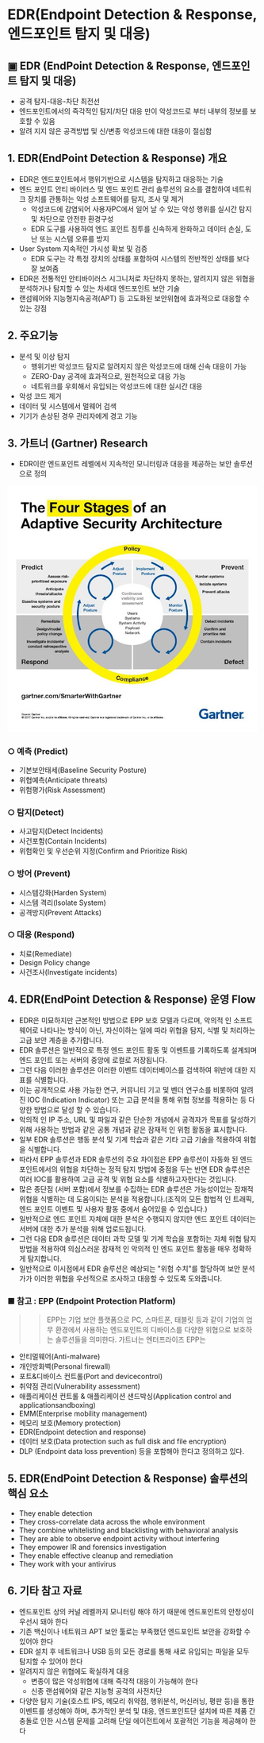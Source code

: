 # EDR(Endpoint Detection & Response, 엔드포인트 탐지 및 대응)

## ▣ EDR (EndPoint Detection & Response, 엔드포인트 탐지 및 대응)

- 공격 탐지-대응-차단 최전선
- 엔드포인트에서의 즉각적인 탐지/차단 대응 만이 악성코드로 부터 내부의 정보를 보호할 수 있음
- 알려 지지 않은 공격방법 및 신/변종 악성코드에 대한 대응이 절심함

## 1. EDR(EndPoint Detection & Response) 개요

- EDR은 엔드포인트에서 행위기반으로 시스템을 탐지하고 대응하는 기술
- 엔드 포인트 안티 바이러스 및 엔드 포인트 관리 솔루션의 요소를 결합하여 네트워크 장치를 관통하는 악성 소프트웨어를 탐지, 조사 및 제거
  - 악성코드에 감염되어 사용자PC에서 일어 날 수 있는 악성 행위를 실시간 탐지 및 차단으로 안전한 환경구성
  - EDR 도구를 사용하여 엔드 포인트 침투를 신속하게 완화하고 데이터 손실, 도난 또는 시스템 오류를 방지
- User System 지속적인 가시성 확보 및 검증
  - EDR 도구는 각 특정 장치의 상태를 포함하여 시스템의 전반적인 상태를 보다 잘 보여줌
- EDR은 전통적인 안티바이러스 시그니처로 차단하지 못하는, 알려지지 않은 위협을 분석하거나 탐지할 수 있는 차세대 엔드포인트 보안 기술
- 랜섬웨어와 지능형지속공격(APT) 등 고도화된 보안위협에 효과적으로 대응할 수 있는 강점

## 2. 주요기능

- 분석 및 이상 탐지
  - 행위기반 악성코드 탐지로 알려지지 않은 악성코드에 대해 신속 대응이 가능
  - ZERO-Day 공격에 효과적으로, 원천적으로 대응 가능
  - 네트워크를 우회해서 유입되는 악성코드에 대한 실시간 대응
- 악성 코드 제거
- 데이터 및 시스템에서 멀웨어 검색
- 기기가 손상된 경우 관리자에게 경고 기능

## 3. 가트너 (Gartner)  Research

- EDR이란 엔드포인트 레벨에서 지속적인 모니터링과 대응을 제공하는 보안 솔루션으로 정의

![Adaptive Security Architecture](./images/AdaptiveSecurityArchitecture.jpg)

### ○ 예측 (Predict)

- 기본보안태세(Baseline Security Posture)
- 위협예측(Anticipate threats)
- 위험평가(Risk Assessment)

### ○ 탐지(Detect)

- 사고탐지(Detect Incidents)
- 사건포함(Contain Incidents)
- 위험확인 및 우선순위 지정(Confirm and Prioritize Risk)

### ○ 방어 (Prevent)

- 시스템강화(Harden System)
- 시스템 격리(Isolate System)
- 공격방지(Prevent Attacks)

### ○ 대응 (Respond)

- 치료(Remediate)
- Design Policy change
- 사건조사(Investigate incidents)

## 4. EDR(EndPoint Detection & Response) 운영 Flow

- EDR은 미묘하지만 근본적인 방법으로 EPP 보호 모델과 다르며, 악의적 인 소프트웨어로 나타나는 방식이 아닌, 자신이하는 일에 따라 위협을 탐지, 식별 및 처리하는 고급 보안 계층을 추가합니다.
- EDR 솔루션은 일반적으로 특정 엔드 포인트 활동 및 이벤트를 기록하도록 설계되며 엔드 포인트 또는 서버의 중앙에 로컬로 저장됩니다.
- 그런 다음 이러한 솔루션은 이러한 이벤트 데이터베이스를 검색하여 위반에 대한 지표를 식별합니다.
- 이는 공개적으로 사용 가능한 연구, 커뮤니티 기고 및 벤더 연구소를 비롯하여 알려진 IOC (Indication Indicator) 또는 고급 분석을 통해 위협 정보를 적용하는 등 다양한 방법으로 달성 할 수 있습니다.
- 악의적 인 IP 주소, URL 및 파일과 같은 단순한 개념에서 공격자가 목표를 달성하기 위해 사용하는 방법과 같은 공통 개념과 같은 잠재적 인 위험 활동을 표시합니다.
- 일부 EDR 솔루션은 행동 분석 및 기계 학습과 같은 기타 고급 기술을 적용하여 위험을 식별합니다.
- 따라서 EPP 솔루션과 EDR 솔루션의 주요 차이점은 EPP 솔루션이 자동화 된 엔드 포인트에서의 위협을 차단하는 정적 탐지 방법에 중점을 두는 반면 EDR 솔루션은 여러 IOC를 활용하여 고급 공격 및 위협 요소를 식별하고자한다는 것입니다.
- 많은 종단점 (서버 포함)에서 정보를 수집하는 EDR 솔루션은 가능성이있는 잠재적 위협을 식별하는 데 도움이되는 분석을 적용합니다.(조직의 모든 합법적 인 트래픽, 엔드 포인트 이벤트 및 사용자 활동 중에서 숨어있을 수 있습니다.)
- 일반적으로 엔드 포인트 자체에 대한 분석은 수행되지 않지만 엔드 포인트 데이터는 서버에 대한 추가 분석을 위해 업로드됩니다.
- 그런 다음 EDR 솔루션은 데이터 과학 모델 및 기계 학습을 포함하는 자체 위협 탐지 방법을 적용하여 의심스러운 잠재적 인 악의적 인 엔드 포인트 활동을 매우 정확하게 탐지합니다.
- 일반적으로 이시점에서 EDR 솔루션은 예상되는 "위험 수치"를 할당하여 보안 분석가가 이러한 위협을 우선적으로 조사하고 대응할 수 있도록 도와줍니다.

### ■ 참고 : EPP (Endpoint Protection Platform)

>> EPP는 기업 보안 플랫폼으로 PC, 스마트폰, 태블릿 등과 같이 기업의 업무 환경에서 사용하는 엔드포인트의 디바이스를 다양한 위협으로 보호하는 솔루션들을 의미한다.
>> 가트너는 엔터프라이즈 EPP는

- 안티멀웨어(Anti-malware)
- 개인방화벽(Personal firewall)
- 포트&디바이스 컨트롤(Port and devicecontrol)
- 취약점 관리(Vulnerability assessment)
- 애플리케이션 컨트롤 & 애플리케이션 샌드박싱(Application control and applicationsandboxing)
- EMM(Enterprise mobility management)
- 메모리 보호(Memory protection)
- EDR(Endpoint detection and response)
- 데이터 보호(Data protection such as full disk and file encryption)
- DLP (Endpoint data loss prevention) 등을 포함해야 한다고 정의하고 있다.

## 5. EDR(EndPoint Detection & Response) 솔루션의 핵심 요소

- They enable detection
- They cross-correlate data across the whole environment
- They combine whitelisting and blacklisting with behavioral analysis
- They are able to observe endpoint activity without interfering
- They empower IR and forensics investigation
- They enable effective cleanup and remediation
- They work with your antivirus

## 6. 기타 참고 자료

- 엔드포인트 상의 커널 레벨까지 모니터링 해야 하기 때문에 엔드포인트의 안정성이 우선시 돼야 한다
- 기존 백신이나 네트워크 APT 보안 툴로는 부족했던 엔드포인트 보안을 강화할 수 있어야 한다
- EDR 설치 후 네트워크나 USB 등의 모든 경로를 통해 새로 유입되는 파일을 모두 탐지할 수 있어야 한다
- 알려지지 않은 위협에도 확실하게 대응
  - 변종이 많은 악성위협에 대해 즉각적 대응이 가능해야 한다
  - 신종 랜섬웨어와 같은 지능형 공격의 사전차단
- 다양한 탐지 기술(호스트 IPS, 메모리 취약점, 행위분석, 머신러닝, 평판 등)을 통한 이벤트를 생성해야 하며, 추가적인 분석 및 대응, 엔드포인트단 설치에 따른 제품 간 충돌로 인한 시스템 문제를 고려해 단일 에이전트에서 포괄적인 기능을 제공해야 한다

